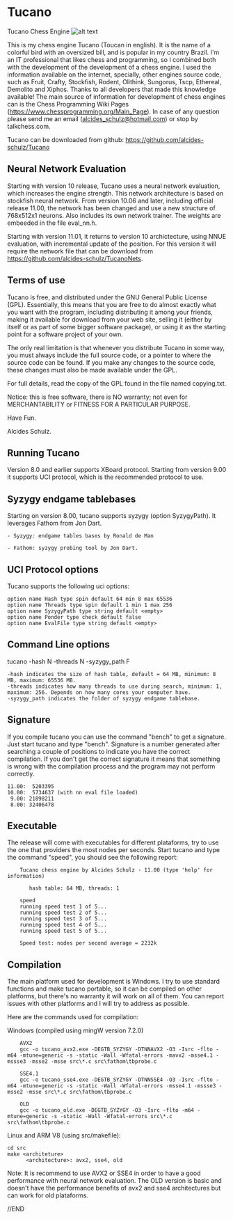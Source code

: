 # Tucano
Tucano Chess Engine ![alt text](image/tucano.bmp "Tucano")

This is my chess engine Tucano (Toucan in english). It is the name of a colorful bird with an oversized bill, and is popular in my country Brazil. 
I'm an IT professional that likes chess and programming, so I combined both with the development of the development of a chess engine. 
I used the information available on the internet, specially, other engines source code, such as Fruit, Crafty, Stockfish, Rodent, Olithink, Sungorus, Tscp, Ethereal, Demolito and Xiphos. Thanks to all developers that made this knowledge available!
The main source of information for development of chess engines can is the Chess Programming Wiki Pages (https://www.chessprogramming.org/Main_Page).
In case of any question please send me an email (alcides_schulz@hotmail.com) or stop by talkchess.com.

Tucano can be downloaded from github: https://github.com/alcides-schulz/Tucano

Neural Network Evaluation
-------------------------
Starting with version 10 release, Tucano uses a neural network evaluation, which increases the engine strength. This network architecture is based on stockfish neural network.
From version 10.06 and later, including official release 11.00, the network has been changed and use a new structure of 768x512x1 neurons. Also includes its own network trainer. The weights are embeeded in the file eval_nn.h.

Starting with version 11.01, it returns to version 10 archictecture, using NNUE evaluation, with incremental update of the position. For this version it will require the network file that can be download from https://github.com/alcides-schulz/TucanoNets.

Terms of use
------------
Tucano is free, and distributed under the GNU General Public License (GPL). Essentially, this means that you are free to do almost exactly what you want with the program, including distributing it among your friends, making it available for download from your web site, selling it (either by itself or as part of some bigger software package), or using it as the starting point for a software project of your own.

The only real limitation is that whenever you distribute Tucano in some way, you must always include the full source code, or a pointer to where the source code can be found. If you make any changes to the source code, these changes must also be made available under the GPL.

For full details, read the copy of the GPL found in the file named copying.txt.

Notice: this is free software, there is NO warranty; not even for MERCHANTABILITY or FITNESS FOR A PARTICULAR PURPOSE.

Have Fun.

Alcides Schulz.

Running Tucano
--------------
Version 8.0 and earlier supports XBoard protocol.
Starting from version 9.00 it supports UCI protocol, which is the recommended protocol to use.

Syzygy endgame tablebases
-------------------------
Starting on version 8.00, tucano supports syzygy (option SyzygyPath). It leverages Fathom from Jon Dart.

    - Syzygy: endgame tables bases by Ronald de Man
    
    - Fathom: syzygy probing tool by Jon Dart.
    
    
UCI Protocol options
--------------------
Tucano supports the following uci options:

    option name Hash type spin default 64 min 8 max 65536
    option name Threads type spin default 1 min 1 max 256
    option name SyzygyPath type string default <empty>
    option name Ponder type check default false
    option name EvalFile type string default <empty>
    
Command Line options
--------------------
tucano -hash N -threads N -syzygy_path F

    -hash indicates the size of hash table, default = 64 MB, minimum: 8 MB, maximum: 65536 MB.
    -threads indicates how many threads to use during search, minimum: 1, maximum: 256. Depends on how many cores your computer have.
    -syzygy_path indicates the folder of syzygy endgame tablebase.
   
Signature
---------
If you compile tucano you can use the command "bench" to get a signature. Just start tucano and type "bench". 
Signature is a number generated after searching a couple of positions to indicate you have the correct compilation. 
If you don't get the correct signature it means that something is wrong with the compilation process and the program may not perform correctly.

    11.00:  5203395
    10.00:  5734637 (with nn eval file loaded)
     9.00: 21898211
     8.00: 32406478

 Executable
 ----------
The release will come with executables for different plataforms, try to use the one that providers the most nodes per seconds. 
Start tucano and type the command "speed", you should see the following report:

        Tucano chess engine by Alcides Schulz - 11.00 (type 'help' for information)

           hash table: 64 MB, threads: 1

        speed
        running speed test 1 of 5...
        running speed test 2 of 5...
        running speed test 3 of 5...
        running speed test 4 of 5...
        running speed test 5 of 5...

        Speed test: nodes per second average = 2232k


Compilation
-----------
The main platform used for development is Windows. 
I try to use standard functions and make tucano portable, so it can be compiled on other platforms, but there's no warranty it will work on all of them.
You can report issues with other platforms and I will try to address as possible.

Here are the commands used for compilation:

Windows (compiled using mingW version 7.2.0)

        AVX2
        gcc -o tucano_avx2.exe -DEGTB_SYZYGY -DTNNAVX2 -O3 -Isrc -flto -m64 -mtune=generic -s -static -Wall -Wfatal-errors -mavx2 -msse4.1 -mssse3 -msse2 -msse src\*.c src\fathom\tbprobe.c
        
        SSE4.1
        gcc -o tucano_sse4.exe -DEGTB_SYZYGY -DTNNSSE4 -O3 -Isrc -flto -m64 -mtune=generic -s -static -Wall -Wfatal-errors -msse4.1 -mssse3 -msse2 -msse src\*.c src\fathom\tbprobe.c
        
        OLD
        gcc -o tucano_old.exe -DEGTB_SYZYGY -O3 -Isrc -flto -m64 -mtune=generic -s -static -Wall -Wfatal-errors src\*.c src\fathom\tbprobe.c


Linux and ARM V8 (using src/makefile):
    
    cd src
    make <architeture>
          <architecture>: avx2, sse4, old

Note: It is recommend to use AVX2 or SSE4 in order to have a good performance with neural network evaluation. The OLD version is basic and doesn't have the performance benefits of avx2 and sse4 architectures but can work for old plataforms.

//END

